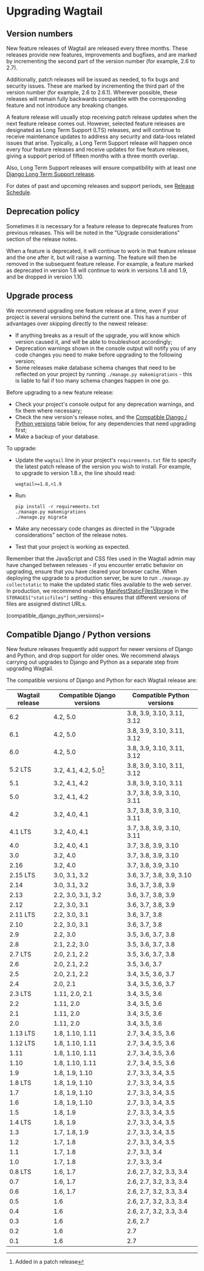 # Upgrading Wagtail

## Version numbers

New feature releases of Wagtail are released every three months. These releases provide new features, improvements and bugfixes, and are marked by incrementing the second part of the version number (for example, 2.6 to 2.7).

Additionally, patch releases will be issued as needed, to fix bugs and security issues. These are marked by incrementing the third part of the version number (for example, 2.6 to 2.6.1). Wherever possible, these releases will remain fully backwards compatible with the corresponding feature and not introduce any breaking changes.

A feature release will usually stop receiving patch release updates when the next feature release comes out. However, selected feature releases are designated as Long Term Support (LTS) releases, and will continue to receive maintenance updates to address any security and data-loss related issues that arise. Typically, a Long Term Support release will happen once every four feature releases and receive updates for five feature releases, giving a support period of fifteen months with a three month overlap.

Also, Long Term Support releases will ensure compatibility with at least one [Django Long Term Support release](https://www.djangoproject.com/download/#supported-versions).

For dates of past and upcoming releases and support periods, see [Release Schedule](https://github.com/wagtail/wagtail/wiki/Release-schedule).

## Deprecation policy

Sometimes it is necessary for a feature release to deprecate features from previous releases. This will be noted in the "Upgrade considerations" section of the release notes.

When a feature is deprecated, it will continue to work in that feature release and the one after it, but will raise a warning. The feature will then be removed in the subsequent feature release. For example, a feature marked as deprecated in version 1.8 will continue to work in versions 1.8 and 1.9, and be dropped in version 1.10.

## Upgrade process

We recommend upgrading one feature release at a time, even if your project is several versions behind the current one. This has a number of advantages over skipping directly to the newest release:

-   If anything breaks as a result of the upgrade, you will know which version caused it, and will be able to troubleshoot accordingly;
-   Deprecation warnings shown in the console output will notify you of any code changes you need to make before upgrading to the following version;
-   Some releases make database schema changes that need to be reflected on your project by running `./manage.py makemigrations` - this is liable to fail if too many schema changes happen in one go.

Before upgrading to a new feature release:

-   Check your project's console output for any deprecation warnings, and fix them where necessary;
-   Check the new version's release notes, and the [Compatible Django / Python versions](compatible_django_python_versions) table below, for any dependencies that need upgrading first;
-   Make a backup of your database.

To upgrade:

-   Update the `wagtail` line in your project's `requirements.txt` file to specify the latest patch release of the version you wish to install. For example, to upgrade to version 1.8.x, the line should read:

        wagtail>=1.8,<1.9

-   Run:

        pip install -r requirements.txt
        ./manage.py makemigrations
        ./manage.py migrate

-   Make any necessary code changes as directed in the "Upgrade considerations" section of the release notes.
-   Test that your project is working as expected.

Remember that the JavaScript and CSS files used in the Wagtail admin may have changed between releases - if you encounter erratic behavior on upgrading, ensure that you have cleared your browser cache. When deploying the upgrade to a production server, be sure to run `./manage.py collectstatic` to make the updated static files available to the web server. In production, we recommend enabling [ManifestStaticFilesStorage](https://docs.djangoproject.com/en/stable/ref/contrib/staticfiles/#manifeststaticfilesstorage) in the `STORAGES["staticfiles"]` setting - this ensures that different versions of files are assigned distinct URLs.

(compatible_django_python_versions)=

## Compatible Django / Python versions

New feature releases frequently add support for newer versions of Django and Python, and drop support for older ones. We recommend always carrying out upgrades to Django and Python as a separate step from upgrading Wagtail.

The compatible versions of Django and Python for each Wagtail release are:

| Wagtail release | Compatible Django versions | Compatible Python versions |
| --------------- | -------------------------- | -------------------------- |
| 6.2             | 4.2, 5.0                   | 3.8, 3.9, 3.10, 3.11, 3.12 |
| 6.1             | 4.2, 5.0                   | 3.8, 3.9, 3.10, 3.11, 3.12 |
| 6.0             | 4.2, 5.0                   | 3.8, 3.9, 3.10, 3.11, 3.12 |
| 5.2 LTS         | 3.2, 4.1, 4.2, 5.0[^*]     | 3.8, 3.9, 3.10, 3.11, 3.12 |
| 5.1             | 3.2, 4.1, 4.2              | 3.8, 3.9, 3.10, 3.11       |
| 5.0             | 3.2, 4.1, 4.2              | 3.7, 3.8, 3.9, 3.10, 3.11  |
| 4.2             | 3.2, 4.0, 4.1              | 3.7, 3.8, 3.9, 3.10, 3.11  |
| 4.1 LTS         | 3.2, 4.0, 4.1              | 3.7, 3.8, 3.9, 3.10, 3.11  |
| 4.0             | 3.2, 4.0, 4.1              | 3.7, 3.8, 3.9, 3.10        |
| 3.0             | 3.2, 4.0                   | 3.7, 3.8, 3.9, 3.10        |
| 2.16            | 3.2, 4.0                   | 3.7, 3.8, 3.9, 3.10        |
| 2.15 LTS        | 3.0, 3.1, 3.2              | 3.6, 3.7, 3.8, 3.9, 3.10   |
| 2.14            | 3.0, 3.1, 3.2              | 3.6, 3.7, 3.8, 3.9         |
| 2.13            | 2.2, 3.0, 3.1, 3.2         | 3.6, 3.7, 3.8, 3.9         |
| 2.12            | 2.2, 3.0, 3.1              | 3.6, 3.7, 3.8, 3.9         |
| 2.11 LTS        | 2.2, 3.0, 3.1              | 3.6, 3.7, 3.8              |
| 2.10            | 2.2, 3.0, 3.1              | 3.6, 3.7, 3.8              |
| 2.9             | 2.2, 3.0                   | 3.5, 3.6, 3.7, 3.8         |
| 2.8             | 2.1, 2.2, 3.0              | 3.5, 3.6, 3.7, 3.8         |
| 2.7 LTS         | 2.0, 2.1, 2.2              | 3.5, 3.6, 3.7, 3.8         |
| 2.6             | 2.0, 2.1, 2.2              | 3.5, 3.6, 3.7              |
| 2.5             | 2.0, 2.1, 2.2              | 3.4, 3.5, 3.6, 3.7         |
| 2.4             | 2.0, 2.1                   | 3.4, 3.5, 3.6, 3.7         |
| 2.3 LTS         | 1.11, 2.0, 2.1             | 3.4, 3.5, 3.6              |
| 2.2             | 1.11, 2.0                  | 3.4, 3.5, 3.6              |
| 2.1             | 1.11, 2.0                  | 3.4, 3.5, 3.6              |
| 2.0             | 1.11, 2.0                  | 3.4, 3.5, 3.6              |
| 1.13 LTS        | 1.8, 1.10, 1.11            | 2.7, 3.4, 3.5, 3.6         |
| 1.12 LTS        | 1.8, 1.10, 1.11            | 2.7, 3.4, 3.5, 3.6         |
| 1.11            | 1.8, 1.10, 1.11            | 2.7, 3.4, 3.5, 3.6         |
| 1.10            | 1.8, 1.10, 1.11            | 2.7, 3.4, 3.5, 3.6         |
| 1.9             | 1.8, 1.9, 1.10             | 2.7, 3.3, 3.4, 3.5         |
| 1.8 LTS         | 1.8, 1.9, 1.10             | 2.7, 3.3, 3.4, 3.5         |
| 1.7             | 1.8, 1.9, 1.10             | 2.7, 3.3, 3.4, 3.5         |
| 1.6             | 1.8, 1.9, 1.10             | 2.7, 3.3, 3.4, 3.5         |
| 1.5             | 1.8, 1.9                   | 2.7, 3.3, 3.4, 3.5         |
| 1.4 LTS         | 1.8, 1.9                   | 2.7, 3.3, 3.4, 3.5         |
| 1.3             | 1.7, 1.8, 1.9              | 2.7, 3.3, 3.4, 3.5         |
| 1.2             | 1.7, 1.8                   | 2.7, 3.3, 3.4, 3.5         |
| 1.1             | 1.7, 1.8                   | 2.7, 3.3, 3.4              |
| 1.0             | 1.7, 1.8                   | 2.7, 3.3, 3.4              |
| 0.8 LTS         | 1.6, 1.7                   | 2.6, 2.7, 3.2, 3.3, 3.4    |
| 0.7             | 1.6, 1.7                   | 2.6, 2.7, 3.2, 3.3, 3.4    |
| 0.6             | 1.6, 1.7                   | 2.6, 2.7, 3.2, 3.3, 3.4    |
| 0.5             | 1.6                        | 2.6, 2.7, 3.2, 3.3, 3.4    |
| 0.4             | 1.6                        | 2.6, 2.7, 3.2, 3.3, 3.4    |
| 0.3             | 1.6                        | 2.6, 2.7                   |
| 0.2             | 1.6                        | 2.7                        |
| 0.1             | 1.6                        | 2.7                        |

[^*]: Added in a patch release
